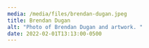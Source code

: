 ```yaml
---
media: /media/files/brendan-dugan.jpeg
title: Brendan Dugan
alt: "Photo of Brendan Dugan and artwork. "
date: 2022-02-01T13:13:00-0500
---
```

